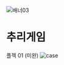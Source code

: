 ![배너03](https://user-images.githubusercontent.com/77651050/133080385-15151e0c-15ef-4306-a6c3-7f5be95a8607.jpg)
# 추리게임
플젝 01 (미완)
![case](https://user-images.githubusercontent.com/77651050/133062907-fa4ed1a7-8c83-4537-8182-2a54e03c2920.jpg)

